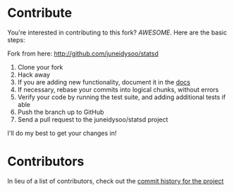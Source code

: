 # Contribute

You're interested in contributing to this fork? *AWESOME*. Here are the basic steps:

Fork from here: http://github.com/juneidysoo/statsd

1. Clone your fork
1. Hack away
1. If you are adding new functionality, document it in the [docs][d]
1. If necessary, rebase your commits into logical chunks, without errors
1. Verify your code by running the test suite, and adding additional tests if able
1. Push the branch up to GitHub
1. Send a pull request to the juneidysoo/statsd project

I'll do my best to get your changes in!

# Contributors

In lieu of a list of contributors, check out the [commit history for the project](https://github.com/juneidysoo/statsd/graphs/contributors)

[d]: https://github.com/juneidysoo/statsd/tree/master/docs
